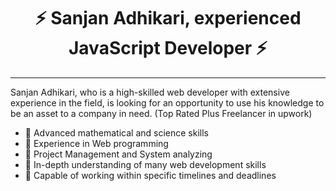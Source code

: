 <h1 align="center">⚡️ Sanjan Adhikari, experienced JavaScript Developer ⚡️</h1>

---

Sanjan Adhikari, who is a high-skilled web developer with extensive experience in the field, is looking for an opportunity to use his knowledge to be an asset to a company in need. (Top Rated Plus Freelancer in upwork)

- 💪 Advanced mathematical and science skills
- 💪 Experience in Web programming
- 💪 Project Management and System analyzing
- 💪 In-depth understanding of many web development skills
- 💪 Capable of working within specific timelines and deadlines
